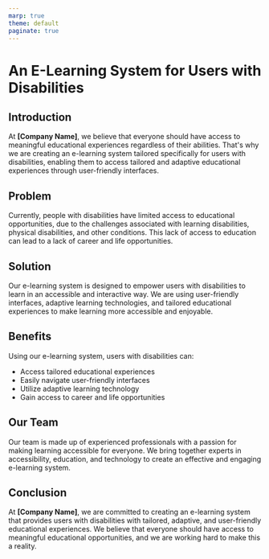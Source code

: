 ```yaml
---
marp: true
theme: default
paginate: true
---
```

# An E-Learning System for Users with Disabilities

## Introduction

At **[Company Name]**, we believe that everyone should have access to meaningful educational experiences regardless of their abilities. That's why we are creating an e-learning system tailored specifically for users with disabilities, enabling them to access tailored and adaptive educational experiences through user-friendly interfaces.

## Problem 

Currently, people with disabilities have limited access to educational opportunities, due to the challenges associated with learning disabilities, physical disabilities, and other conditions. This lack of access to education can lead to a lack of career and life opportunities.

## Solution

Our e-learning system is designed to empower users with disabilities to learn in an accessible and interactive way. We are using user-friendly interfaces, adaptive learning technologies, and tailored educational experiences to make learning more accessible and enjoyable.

## Benefits

Using our e-learning system, users with disabilities can: 

* Access tailored educational experiences 
* Easily navigate user-friendly interfaces 
* Utilize adaptive learning technology 
* Gain access to career and life opportunities 

## Our Team

Our team is made up of experienced professionals with a passion for making learning accessible for everyone. We bring together experts in accessibility, education, and technology to create an effective and engaging e-learning system. 

## Conclusion

At **[Company Name]**, we are committed to creating an e-learning system that provides users with disabilities with tailored, adaptive, and user-friendly educational experiences. We believe that everyone should have access to meaningful educational opportunities, and we are working hard to make this a reality.
  